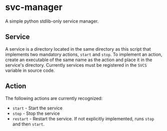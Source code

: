 # svc-manager

A simple python stdlib-only service manager.

## Service
A service is a directory located in the same directory as this script that
implements two mandatory actions, `start` and `stop`. To implement an action,
create an executable of the same name as the action and place it in the
service's directory. Currently services must be registered in the `SVCS`
variable in source code.

## Action
The following actions are currently recognized:
- `start` - Start the service
- `stop` - Stop the service
- `restart` - Restart the service. If not explicitly implemented, runs `stop`
  and then `start`.
